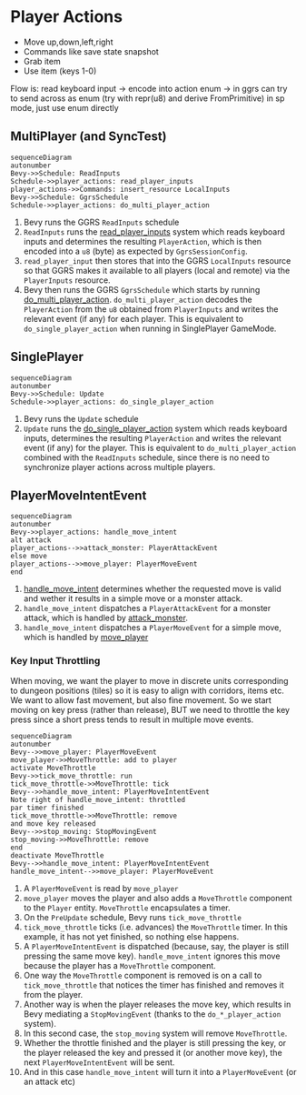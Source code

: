 # Player Actions

- Move up,down,left,right
- Commands like save state snapshot
- Grab item
- Use item (keys 1-0)

Flow is: read keyboard input -> encode into action enum ->
in ggrs can try to send across as enum (try with repr(u8) and derive FromPrimitive)
in sp mode, just use enum directly

## MultiPlayer (and SyncTest)

```mermaid
sequenceDiagram
autonumber
Bevy->>Schedule: ReadInputs
Schedule->>player_actions: read_player_inputs
player_actions->>Commands: insert_resource LocalInputs
Bevy->>Schedule: GgrsSchedule
Schedule->>player_actions: do_multi_player_action
```

1. Bevy runs the GGRS `ReadInputs` schedule
2. `ReadInputs` runs the [read_player_inputs](./read_player_inputs.rs) system which reads keyboard inputs and determines the resulting `PlayerAction`, which is then encoded into a `u8` (byte) as expected by `GgrsSessionConfig`.
3. `read_player_input` then stores that into the GGRS `LocalInputs` resource so that GGRS makes it available to all players (local and remote) via the `PlayerInputs` resource.
4. Bevy then runs the GGRS `GgrsSchedule` which starts by running [do_multi_player_action](./do_multi_player_action.rs). `do_multi_player_action` decodes the `PlayerAction` from the `u8` obtained from `PlayerInputs` and writes the relevant event (if any) for each player. This is equivalent to `do_single_player_action` when running in SinglePlayer GameMode.

## SinglePlayer

```mermaid
sequenceDiagram
autonumber
Bevy->>Schedule: Update
Schedule->>player_actions: do_single_player_action
```

1. Bevy runs the `Update` schedule
2. `Update` runs the [do_single_player_action](./do_single_player_action.rs) system which reads keyboard inputs, determines the resulting `PlayerAction` and writes the relevant event (if any) for the player. This is equivalent to `do_multi_player_action` combined with the `ReadInputs` schedule, since there is no need to synchronize player actions across multiple players.

## PlayerMoveIntentEvent

```mermaid
sequenceDiagram
autonumber
Bevy->>player_actions: handle_move_intent
alt attack
player_actions-->>attack_monster: PlayerAttackEvent
else move
player_actions-->>move_player: PlayerMoveEvent
end
```

1. [handle_move_intent](./handle_move_intent.rs) determines whether the requested move is valid and wether it results in a simple move or a monster attack.
2. `handle_move_intent` dispatches a `PlayerAttackEvent` for a monster attack, which is handled by [attack_monster](./attack_monster.rs).
3. `handle_move_intent` dispatches a `PlayerMoveEvent` for a simple move, which is handled by [move_player](./move_player.rs)

### Key Input Throttling

When moving, we want the player to move in discrete units corresponding to dungeon positions (tiles) so it is easy to align with corridors, items etc. We want to allow fast movement, but also fine movement. So we start moving on key press (rather than release), BUT we need to throttle the key press since a short press tends to result in multiple move events.

```mermaid
sequenceDiagram
autonumber
Bevy-->>move_player: PlayerMoveEvent
move_player->>MoveThrottle: add to player
activate MoveThrottle
Bevy->>tick_move_throttle: run
tick_move_throttle->>MoveThrottle: tick
Bevy-->>handle_move_intent: PlayerMoveIntentEvent
Note right of handle_move_intent: throttled
par timer finished
tick_move_throttle->>MoveThrottle: remove
and move key released
Bevy-->>stop_moving: StopMovingEvent
stop_moving->>MoveThrottle: remove
end
deactivate MoveThrottle
Bevy-->>handle_move_intent: PlayerMoveIntentEvent
handle_move_intent-->>move_player: PlayerMoveEvent
```

1. A `PlayerMoveEvent` is read by `move_player`
2. `move_player` moves the player and also adds a `MoveThrottle` component to the `Player` entity. `MoveThrottle` encapsulates a timer.
3. On the `PreUpdate` schedule, Bevy runs `tick_move_throttle`
4. `tick_move_throttle` ticks (i.e. advances) the `MoveThrottle` timer. In this example, it has not yet finished, so nothing else happens.
5. A `PlayerMoveIntentEvent` is dispatched (because, say, the player is still pressing the same move key). `handle_move_intent` ignores this move because the player has a `MoveThrottle` component.
6. One way the `MoveThrottle` component is removed is on a call to `tick_move_throttle` that notices the timer has finished and removes it from the player.
7. Another way is when the player releases the move key, which results in Bevy mediating a `StopMovingEvent` (thanks to the `do_*_player_action` system).
8. In this second case, the `stop_moving` system will remove `MoveThrottle`.
9. Whether the throttle finished and the player is still pressing the key, or the player released the key and pressed it (or another move key), the next `PlayerMoveIntentEvent` will be sent.
10. And in this case `handle_move_intent` will turn it into a `PlayerMoveEvent` (or an attack etc)
